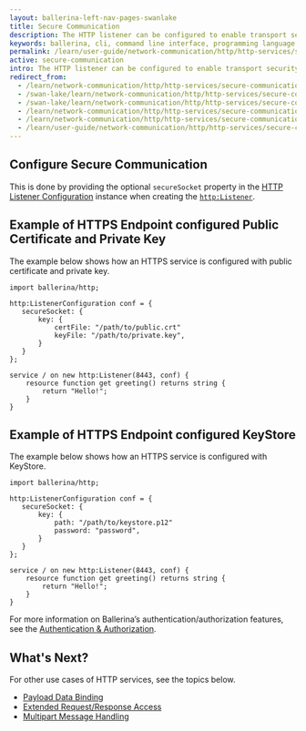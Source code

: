 ```yaml
---
layout: ballerina-left-nav-pages-swanlake
title: Secure Communication
description: The HTTP listener can be configured to enable transport security to restrict to HTTPS clients for communication. 
keywords: ballerina, cli, command line interface, programming language
permalink: /learn/user-guide/network-communication/http/http-services/secure-communication/
active: secure-communication
intro: The HTTP listener can be configured to enable transport security to restrict to HTTPS clients for communication. 
redirect_from:
  - /learn/network-communication/http/http-services/secure-communication
  - /swan-lake/learn/network-communication/http/http-services/secure-communication/
  - /swan-lake/learn/network-communication/http/http-services/secure-communication
  - /learn/network-communication/http/http-services/secure-communication/
  - /learn/network-communication/http/http-services/secure-communication/
  - /learn/user-guide/network-communication/http/http-services/secure-communication
---
```


## Configure Secure Communication

This is done by providing the optional `secureSocket` property in the [HTTP Listener Configuration](/learn/api-docs/ballerina/#/ballerina/http/latest/http/records/ListenerConfiguration) instance when creating the [`http:Listener`](/learn/api-docs/ballerina/#/ballerina/http/latest/http/listeners/Listener).

## Example of HTTPS Endpoint configured Public Certificate and Private Key

The example below shows how an HTTPS service is configured with public certificate and private key.

```ballerina
import ballerina/http;
 
http:ListenerConfiguration conf = {
   secureSocket: {
       key: {
           certFile: "/path/to/public.crt"
           keyFile: "/path/to/private.key",
       }
   }
};
 
service / on new http:Listener(8443, conf) {
    resource function get greeting() returns string {
        return "Hello!";
    }
}
```

## Example of HTTPS Endpoint configured KeyStore

The example below shows how an HTTPS service is configured with KeyStore.

```ballerina
import ballerina/http;
 
http:ListenerConfiguration conf = {
   secureSocket: {
       key: {
           path: "/path/to/keystore.p12"
           password: "password",
       }
   }
};
 
service / on new http:Listener(8443, conf) {
    resource function get greeting() returns string {
        return "Hello!";
    }
}
```

For more information on Ballerina’s authentication/authorization features, see the [Authentication & Authorization](/learn/user-guide/security/authentication-and-authorization/).

## What's Next?

For other use cases of HTTP services, see the topics below.

- [Payload Data Binding](/learn/network-communication/http/http-services/payload-data-binding/)
- [Extended Request/Response Access](/learn/network-communication/http/http-services/extended-request-response-access/)
- [Multipart Message Handling](/learn/network-communication/http/http-services/multipart-message-handling/)

<style> #tree-expand-all, #tree-collapse-all, .cTocElements {display:none;} .cGitButtonContainer {padding-left: 40px;} </style>